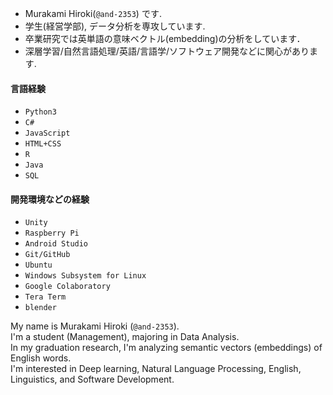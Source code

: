 
- Murakami Hiroki(`@and-2353`) です.
- 学生(経営学部), データ分析を専攻しています.
- 卒業研究では英単語の意味ベクトル(embedding)の分析をしています．
- 深層学習/自然言語処理/英語/言語学/ソフトウェア開発などに関心があります.

#### 言語経験
- `Python3`
- `C#`
- `JavaScript`
- `HTML+CSS`
- `R`
- `Java`
- `SQL` 

#### 開発環境などの経験
- `Unity`
- `Raspberry Pi`
- `Android Studio`
- `Git/GitHub`
- `Ubuntu`
- `Windows Subsystem for Linux`
- `Google Colaboratory`
- `Tera Term`
- `blender`

My name is Murakami Hiroki (`@and-2353`).<br>
I'm a student (Management), majoring in Data Analysis.<br>
In my graduation research, I'm analyzing semantic vectors (embeddings) of English words.<br>
I'm interested in Deep learning, Natural Language Processing, English, Linguistics, and Software Development.<br>


<!---
and-2353/and-2353 is a ✨ special ✨ repository because its `README.md` (this file) appears on your GitHub profile.
You can click the Preview link to take a look at your changes.
--->
